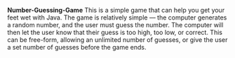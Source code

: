 **Number-Guessing-Game**
This is a simple game that can help you get your feet wet with Java. The game is relatively simple — the computer generates a random number, and the user must guess the number. The computer will then let the user know that their guess is too high, too low, or correct. This can be free-form, allowing an unlimited number of guesses, or give the user a set number of guesses before the game ends.
